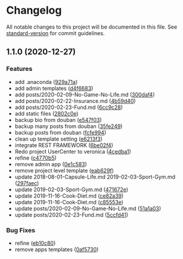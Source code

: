 # Changelog

All notable changes to this project will be documented in this file. See [standard-version](https://github.com/conventional-changelog/standard-version) for commit guidelines.

## 1.1.0 (2020-12-27)


### Features

* add .anaconda ([929a71a](https://github.com/silbertmonaphia/veronica/commit/929a71a4d955a50fed0406ae507417437a89c744))
* add admin templates ([d4f6683](https://github.com/silbertmonaphia/veronica/commit/d4f66832256ee1a31b1f80def3f0c3f6b92519da))
* add posts/2020-02-09-No-Game-No-Life.md ([300daf4](https://github.com/silbertmonaphia/veronica/commit/300daf4b96cf8de448f8f5883f693b493181d21c))
* add posts/2020-02-22-Insurance.md ([4b59d40](https://github.com/silbertmonaphia/veronica/commit/4b59d40920933a9c3eea7b76c4d4e3e94ab76a88))
* add posts/2020-02-23-Fund.md ([6cc9c28](https://github.com/silbertmonaphia/veronica/commit/6cc9c284e9aeae871bacc1a027bc31e6734fe804))
* add static files ([2802c0e](https://github.com/silbertmonaphia/veronica/commit/2802c0e20dc87bf46a0afa7c736891f7758f4a05))
* backup bio from douban ([e547f03](https://github.com/silbertmonaphia/veronica/commit/e547f034ef169c38ff820fb7007f6c24ff550392))
* backup many posts from douban ([35fe249](https://github.com/silbertmonaphia/veronica/commit/35fe249a65410f753987e56eaec2b7bf78f1eddf))
* backup posts from douban ([fcfe994](https://github.com/silbertmonaphia/veronica/commit/fcfe9942053aa3398ec74f9a152fab451862659a))
* clean up template setting ([e6213f3](https://github.com/silbertmonaphia/veronica/commit/e6213f3afc9c9d8d2c5ee6082fbe76666b072237))
* integrate REST FRAMEWORK ([6be02f4](https://github.com/silbertmonaphia/veronica/commit/6be02f407f5b0e9a2fbca7098d63c9165217b0f1))
* Redo project UserCenter to veronica ([4cedba1](https://github.com/silbertmonaphia/veronica/commit/4cedba1bccf19ba49aecbb8f49d18bc12d1625bd))
* refine ([c4770b5](https://github.com/silbertmonaphia/veronica/commit/c4770b55fece9699eadd30b6675f928560c360d9))
* remove admin app ([0e1c583](https://github.com/silbertmonaphia/veronica/commit/0e1c5836ce4d7d8280e5fe786d76892813150684))
* remove project level template ([eab629f](https://github.com/silbertmonaphia/veronica/commit/eab629f926fc34c5346acb3b0501cbc1dd190614))
* update 2018-08-01-Capsule-Life.md 2019-02-03-Sport-Gym.md ([297faec](https://github.com/silbertmonaphia/veronica/commit/297faeced444902cafb4188b650fba11ba0c5195))
* update 2019-02-03-Sport-Gym.md ([471672e](https://github.com/silbertmonaphia/veronica/commit/471672ef7af225538a83d97577614aa56194c70f))
* update 2019-11-16-Cook-Diet.md ([ce82a39](https://github.com/silbertmonaphia/veronica/commit/ce82a3981043cb1aa9ed6999f20aa636bb3b7aee))
* update 2019-11-16-Cook-Diet.md ([c85553e](https://github.com/silbertmonaphia/veronica/commit/c85553ed004e5ae46c8c6890a9fe65bea42d122e))
* update posts/2020-02-09-No-Game-No-Life.md ([51a1a03](https://github.com/silbertmonaphia/veronica/commit/51a1a0342ee10d47a0d185d6321285ce8ca2a9d6))
* update posts/2020-02-23-Fund.md ([5ccfd41](https://github.com/silbertmonaphia/veronica/commit/5ccfd41d9f086b81a226617e2862047aab8f4482))


### Bug Fixes

* refine ([eb10c80](https://github.com/silbertmonaphia/veronica/commit/eb10c8030ada2c86bb21bb3765db8fb27ea9eac6))
* remove apps templates ([0af5730](https://github.com/silbertmonaphia/veronica/commit/0af5730140cfdd5a8ce969c63cb1353449c4582c))
